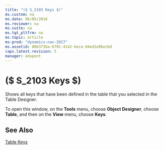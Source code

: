```yaml
---
title: "($ S_2103 Keys $)"
ms.custom: na
ms.date: 06/05/2016
ms.reviewer: na
ms.suite: na
ms.tgt_pltfrm: na
ms.topic: article
ms-prod: "dynamics-nav-2017"
ms.assetid: 80b373ba-6701-4142-bece-84ed1e8becbd
caps.latest.revision: 5
manager: edupont
---
```

# ($ S_2103 Keys $)
Shows all keys that have been defined in the table that you selected in the Table Designer.  

 To open this window, on the **Tools** menu, choose **Object Designer**, choose **Table**, and then on the **View** menu, choose **Keys**.  

## See Also  
 [Table Keys](../Table-Keys.md)

